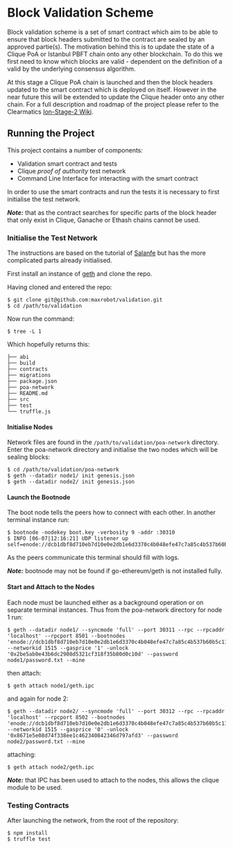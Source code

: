 # Block Validation Scheme
Block validation scheme is a set of smart contract which aim to be able to ensure that block headers submitted to the contract are sealed by an approved partie(s). The motivation behind this is to update the state of a Clique PoA or Istanbul PBFT chain onto any other blockchain. To do this we first need to know which blocks are valid - dependent on the definition of a valid by the underlying consensus algorithm.

At this stage a Clique PoA chain is launched and then the block headers updated to the smart contract which is deployed on itself. However in the near future this will be extended to update the Clique header onto any other chain. For a full description and roadmap of the project please refer to the Clearmatics [Ion-Stage-2 Wiki](https://github.com/clearmatics/ion/wiki/Ion-Stage-2---Proposal#validation).

## Running the Project
This project contains a number of components:
  * Validation smart contract and tests
  * Clique _proof of authority_ test network
  * Command Line Interface for interacting with the smart contract

In order to use the smart contracts and run the tests it is necessary to first initialise the test network.

***Note:*** that as the contract searches for specific parts of the block header that only exist in Clique, Ganache or Ethash chains cannot be used.

### Initialise the Test Network
The instructions are based on the tutorial of [Salanfe](https://hackernoon.com/setup-your-own-private-proof-of-authority-ethereum-network-with-geth-9a0a3750cda8) but has the more complicated parts already initialised.

First install an instance of [geth](https://geth.ethereum.org/downloads/) and clone the repo.

Having cloned and entered the repo:
```
$ git clone git@github.com:maxrobot/validation.git
$ cd /path/to/validation
```

Now run the command:
```
$ tree -L 1
```

Which hopefully returns this:
```
├── abi
├── build
├── contracts
├── migrations
├── package.json
├── poa-network
├── README.md
├── src
├── test
└── truffle.js
```

#### Initialise Nodes
Network files are found in the `/path/to/validation/poa-network` directory. Enter the poa-network directory and initialise the two nodes which will be sealing blocks:
```
$ cd /path/to/validation/poa-network
$ geth --datadir node1/ init genesis.json
$ geth --datadir node2/ init genesis.json
```

#### Launch the Bootnode
The boot node tells the peers how to connect with each other. In another terminal instance run:
```
$ bootnode -nodekey boot.key -verbosity 9 -addr :30310
$ INFO [06-07|12:16:21] UDP listener up                          self=enode://dcb1dbf8d710eb7d10e0e2db1e6d3370c4b048efe47c7a85c4b537b60b5c11832ef25f026915b803e928c1d93f01b853131e412c6308c4c6141d1504c78823c8@[::]:30310
```
As the peers communicate this terminal should fill with logs.

***Note:*** bootnode may not be found if go-ethereum/geth is not installed fully.

#### Start and Attach to the Nodes
Each node must be launched either as a background operation or on separate terminal instances. Thus from the poa-network directory for node 1 run:
```
$ geth --datadir node1/ --syncmode 'full' --port 30311 --rpc --rpcaddr 'localhost' --rpcport 8501 --bootnodes 'enode://dcb1dbf8d710eb7d10e0e2db1e6d3370c4b048efe47c7a85c4b537b60b5c11832ef25f026915b803e928c1d93f01b853131e412c6308c4c6141d1504c78823c8@127.0.0.1:30310' --networkid 1515 --gasprice '1' -unlock '0x2be5ab0e43b6dc2908d5321cf318f35b80d0c10d' --password node1/password.txt --mine
```
then attach:
```
$ geth attach node1/geth.ipc
```
 and again for node 2:
```
$ geth --datadir node2/ --syncmode 'full' --port 30312 --rpc --rpcaddr 'localhost' --rpcport 8502 --bootnodes 'enode://dcb1dbf8d710eb7d10e0e2db1e6d3370c4b048efe47c7a85c4b537b60b5c11832ef25f026915b803e928c1d93f01b853131e412c6308c4c6141d1504c78823c8@127.0.0.1:30310' --networkid 1515 --gasprice '0' -unlock '0x8671e5e08d74f338ee1c462340842346d797afd3' --password node2/password.txt --mine
```
attaching:
```
$ geth attach node2/geth.ipc
```
***Note:*** that IPC has been used to attach to the nodes, this allows the clique module to be used.

### Testing Contracts
After launching the network, from the root of the repository:
```
$ npm install
$ truffle test
```
